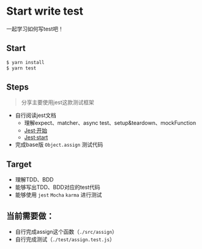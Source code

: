 # Start write test
一起学习如何写test吧！

## Start
```bash
$ yarn install
$ yarn test
```

## Steps
> 分享主要使用jest这款测试框架

- 自行阅读jest文档
  - 理解expect、matcher、async test、setup&teardown、mockFunction
  - [Jest·开始](https://doc.ebichu.cc/jest/docs/zh-Hans/getting-started.html)
  - [Jest·start](https://facebook.github.io/jest/docs/en/getting-started.html)
- 完成base版 `Object.assign` 测试代码

## Target
- 理解TDD、BDD
- 能够写出TDD、BDD对应的test代码
- 能够使用 `jest` `Mocha` `karma` 进行测试

## 当前需要做：
- 自行完成assign这个函数（`./src/assign`）
- 自行完成测试（`./test/assign.test.js`）
